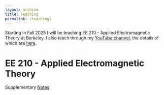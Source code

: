 ```yaml
---
layout: archive
title: Teaching
permalink: /teaching/
---
```


Starting in Fall 2025 I will be teaching EE 210 - Applied Electromagnetic Theory at Berkeley. I also teach through my [YouTube channel](https://www.youtube.com/@adityavarmamuppala437), the details of which are [here](/youtube/).
# EE 210 - Applied Electromagnetic Theory

Supplementary [Notes](https://adityamuppala.github.io/assets/Notes_EE210/EE210_Supplementary_Notes.pdf) 

